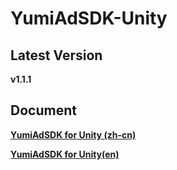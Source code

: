 # YumiAdSDK-Unity

## Latest Version

**v1.1.1**

## Document


[**YumiAdSDK for Unity (zh-cn)**](https://github.com/yumimobi/YumiAdSDK-Unity/blob/master/source/document/YumiAdSDK%20for%20Unity(zh-cn).md)

[**YumiAdSDK for Unity(en)**](https://github.com/yumimobi/YumiAdSDK-Unity/blob/master/source/document/YumiAdSDK%20for%20Unity(en).md)

